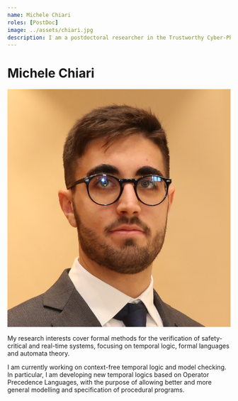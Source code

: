 ```yaml
---
name: Michele Chiari
roles: [PostDoc]
image: ../assets/chiari.jpg
description: I am a postdoctoral researcher in the Trustworthy Cyber-Physical Systems Research Group.
---
```


# Michele Chiari

<img class="main-image" src="../assets/chiari.jpg"/>

My research interests cover formal methods for the verification of safety-critical and real-time systems, focusing on temporal logic, formal languages and automata theory.

I am currently working on context-free temporal logic and model checking. In particular, I am developing new temporal logics based on Operator Precedence Languages, with the purpose of allowing better and more general modelling and specification of procedural programs.
